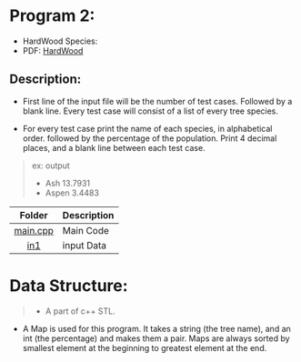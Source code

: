# Program 2:
- HardWood Species:
- PDF: [HardWood](https://onlinejudge.org/external/102/10226.pdf)

## Description:
 - First line of the input file will be the number of test cases. Followed
 by a blank line. Every test case will consist of a list of every tree species.

 - For every test case print the name of each species, in alphabetical order.
 followed by the percentage of the population. Print 4 decimal places, and a blank line
 between each test case.
> ex: output
>- Ash 13.7931
>- Aspen 3.4483

| Folder | Description |
| :----: | ----------- |
| [main.cpp]() | Main Code |
| [in1]() | input Data |

# Data Structure:
>- A part of c++ STL.
- A Map is used for this program. It takes a string (the tree name), and 
 an int (the percentage) and makes them a pair. Maps are always sorted
 by smallest element at the beginning to greatest element at the end.


